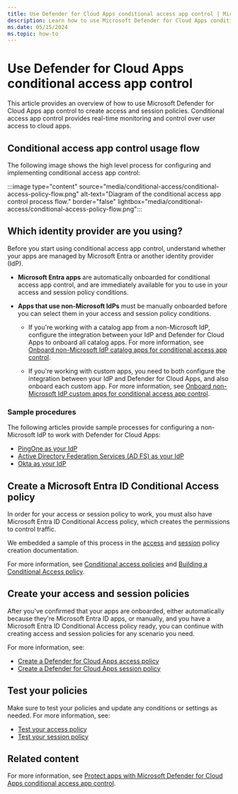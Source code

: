```yaml
---
title: Use Defender for Cloud Apps conditional access app control | Microsoft Defender for Cloud Apps
description: Learn how to use Microsoft Defender for Cloud Apps conditional access app control to create access and session policies for real-time monitoring and control over access to cloud apps.
ms.date: 05/15/2024
ms.topic: how-to
---
```


# Use Defender for Cloud Apps conditional access app control

This article provides an overview of how to use Microsoft Defender for Cloud Apps app control to create access and session policies. Conditional access app control provides real-time monitoring and control over user access to cloud apps.

## Conditional access app control usage flow

The following image shows the high level process for configuring and implementing conditional access app control:

:::image type="content" source="media/conditional-access/conditional-access-policy-flow.png" alt-text="Diagram of the conditional access app control process flow." border="false" lightbox="media/conditional-access/conditional-access-policy-flow.png":::

## Which identity provider are you using?

Before you start using conditional access app control, understand whether your apps are managed by Microsoft Entra or another identity provider (IdP).

- **Microsoft Entra apps** are automatically onboarded for conditional access app control, and are immediately available for you to use in your access and session policy conditions.

- **Apps that use non-Microsoft IdPs** must be manually onboarded before you can select them in your access and session policy conditions.

    - If you're working with a catalog app from a non-Microsoft IdP, configure the integration between your IdP and Defender for Cloud Apps to onboard all catalog apps. For more information, see [Onboard non-Microsoft IdP catalog apps for conditional access app control](proxy-deployment-featured-idp.md).

    - If you're working with custom apps, you need to both configure the integration between your IdP and Defender for Cloud Apps, and also onboard each custom app. For more information, see [Onboard non-Microsoft IdP custom apps for conditional access app control](proxy-deployment-any-app-idp.md).

### Sample procedures

The following articles provide sample processes for configuring a non-Microsoft IdP to work with Defender for Cloud Apps:

- [PingOne as your IdP](proxy-idp-pingone.md)
- [Active Directory Federation Services (AD FS) as your IdP](proxy-idp-adfs.md)
- [Okta as your IdP](proxy-idp-okta.md)

## Create a Microsoft Entra ID Conditional Access policy

In order for your access or session policy to work, you must also have Microsoft Entra ID Conditional Access policy, which creates the permissions to control traffic.

We embedded a sample of this process in the [access](access-policy-aad.md) and [session](session-policy-aad.md) policy creation documentation. 

For more information, see [Conditional access policies](/azure/active-directory/conditional-access/overview) and [Building a Conditional Access policy](/entra/identity/conditional-access/concept-conditional-access-policies).

## Create your access and session policies

After you've confirmed that your apps are onboarded, either automatically because they're Microsoft Entra ID apps, or manually, and you have a Microsoft Entra ID Conditional Access policy ready, you can continue with creating access and session policies for any scenario you need.

For more information, see:

- [Create a Defender for Cloud Apps access policy](access-policy-aad.md#create-a-defender-for-cloud-apps-access-policy)
- [Create a Defender for Cloud Apps session policy](session-policy-aad.md#create-a-defender-for-cloud-apps-session-policy)

## Test your policies

Make sure to test your policies and update any conditions or settings as needed. For more information, see:

- [Test your access policy](access-policy-aad.md#test-your-policy)
- [Test your session policy](session-policy-aad.md#test-your-policy)

## Related content

For more information, see [Protect apps with Microsoft Defender for Cloud Apps conditional access app control](proxy-intro-aad.md).
